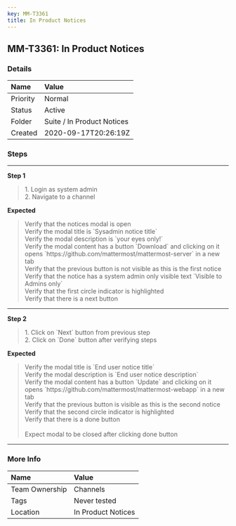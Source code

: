```yaml
---
key: MM-T3361
title: In Product Notices
---
```


## MM-T3361: In Product Notices

### Details

| Name     | Value                      |
| :------- | :------------------------- |
| Priority | Normal                     |
| Status   | Active                     |
| Folder   | Suite / In Product Notices |
| Created  | 2020-09-17T20:26:19Z       |

### Steps

<hr/>

**Step 1**

> <article>1. Login as system admin<br>2. Navigate to a channel</article>

**Expected**

> <article>Verify that the notices modal is open<br>Verify the modal title is `Sysadmin notice title`<br>Verify the modal description is `your eyes only!`<br>Verify the modal content has a button `Download` and clicking on it opens `https://github.com/mattermost/mattermost-server` in a new tab<br>Verify that the previous button is not visible as this is the first notice<br>Verify that the notice has a system admin only visible text `Visible to Admins only`<br>Verify that the first circle indicator is highlighted<br>Verify that there is a next button</article>

<hr/>

**Step 2**

> <article>1. Click on `Next` button from previous step<br>2. Click on `Done` button after verifying steps</article>

**Expected**

> <article>Verify the modal title is `End user notice title`<br>Verify the modal description is `End user notice description`<br>Verify the modal content has a button `Update` and clicking on it opens `https://github.com/mattermost/mattermost-webapp` in a new tab<br>Verify that the previous button is visible as this is the second notice<br>Verify that the second circle indicator is highlighted<br>Verify that there is a done button<br><br>Expect modal to be closed after clicking done button</article>

<hr/>

### More Info

| Name           | Value              |
| :------------- | :----------------- |
| Team Ownership | Channels           |
| Tags           | Never tested       |
| Location       | In Product Notices |
